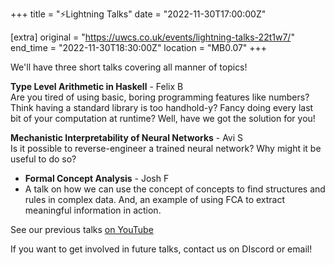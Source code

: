 +++
title = "⚡Lightning Talks"
date = "2022-11-30T17:00:00Z"

[extra]
original = "https://uwcs.co.uk/events/lightning-talks-22t1w7/"    
end_time = "2022-11-30T18:30:00Z"
location = "MB0.07"
+++

We'll have three short talks covering all manner of topics!

**Type Level Arithmetic in Haskell** - Felix B  
Are you tired of using basic, boring programming features like numbers? Think having a standard library is too handhold-y? Fancy doing every last bit of your computation at runtime? Well, have we got the solution for you!

**Mechanistic Interpretability of Neural Networks** - Avi S  
Is it possible to reverse-engineer a trained neural network? Why might it be useful to do so?

- **Formal Concept Analysis** - Josh F   
- A talk on how we can use the concept of concepts to find structures and rules in complex data. And, an example of using FCA to extract meaningful information in action.

See our previous talks [on YouTube](https://youtube.com/playlist?list=PLM7py5yAB4FxS3FzpBD4BA29M6Ue5qyVe)

If you want to get involved in future talks, contact us on DIscord or email!

